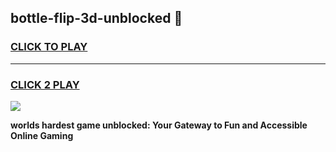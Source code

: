 
## bottle-flip-3d-unblocked 👋
<h3>
<a href="https://premium.freeplayer.one?title=bottle-flip-3d-unblocked&ref=14F">CLICK TO PLAY</a></h3>
<hr>

<h3>
<a href="https://premium.freeplayer.one?title=bottle-flip-3d-unblocked&ref=14F">CLICK 2 PLAY</a>
  
</h3>

<a href="https://premium.freeplayer.one?title=bottle-flip-3d-unblocked&ref=12F/"><img src="https://clearcache.store/games.png"></a>


**worlds hardest game unblocked: Your Gateway to Fun and Accessible Online Gaming**
